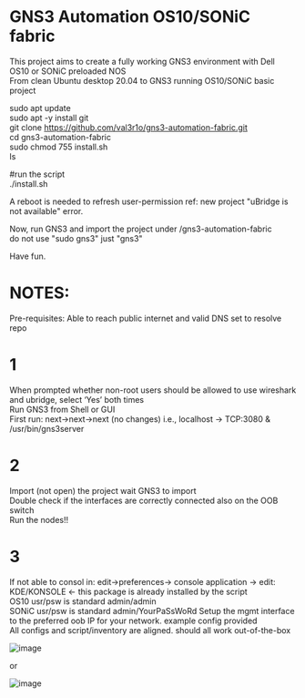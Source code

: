 # GNS3 Automation OS10/SONiC fabric

This project aims to create a fully working GNS3 environment with Dell OS10 or SONiC preloaded NOS </br>
From clean Ubuntu desktop 20.04 to GNS3 running OS10/SONiC basic project</br>

sudo apt update</br>
sudo apt -y install git<br>
git clone https://github.com/val3r1o/gns3-automation-fabric.git <br>
cd gns3-automation-fabric <br>
sudo chmod 755 install.sh <br>
ls </br>

#run the script</br>
./install.sh

A reboot is needed to refresh user-permission ref: new project "uBridge is not available" error.

Now, run GNS3 and import the project under /gns3-automation-fabric</br>
do not use "sudo gns3" just "gns3" 

Have fun.

# NOTES:
Pre-requisites: Able to reach public internet and valid DNS set to resolve repo </br>
# 1
When prompted whether non-root users should be allowed to use wireshark and ubridge, select ‘Yes’ both times</br>
Run GNS3 from Shell or GUI </br>
First run:  next->next->next (no changes) i.e., localhost -> TCP:3080 & /usr/bin/gns3server
# 2
Import (not open) the project wait GNS3 to import </br>
Double check if the interfaces are correctly connected also on the OOB switch </br>
Run the nodes!! 
# 3
If not able to consol in: edit->preferences-> console application -> edit: KDE/KONSOLE <- this package is already installed by the script</br>
OS10 usr/psw is standard admin/admin </br>
SONiC usr/psw is standard admin/YourPaSsWoRd
Setup the mgmt interface to the preferred oob IP for your network. example config provided </br>
All configs and script/inventory are aligned. should all work out-of-the-box




![image](https://user-images.githubusercontent.com/20860769/148770138-122bf4ab-c831-4e31-9f4a-26b94cd25755.png)

or

![image](https://user-images.githubusercontent.com/20860769/152649793-a94e6a17-c25e-4301-8653-88f60742bbb6.png)

